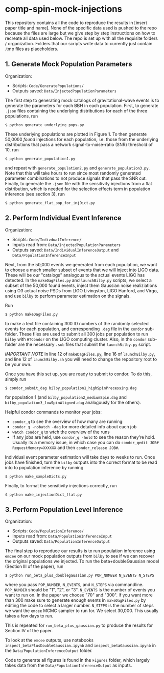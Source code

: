 # comp-spin-mock-injections

This repository contains all the code to reproduce the results in [insert paper title and name]. None of the specific data used is pushed to the repo because the files are large but we give step by step instructions on how to recreate all data used below. The repo is set up with all the requisite folders / organization. Folders that our scripts write data to currently just contain .tmp files as placeholders. 

## 1. Generate Mock Population Parameters 

Organization:
- Scripts: `Code/GeneratePopulations/`
- Outputs saved: `Data/InjectedPopulationParameters`

The first step to generating mock catalogs of gravitational-wave events is to generate the parameters for each BBH in each population.
First, to generate `.json` files containing the underlying distributions for each of the three populations, run 
```
$ python generate_underlying_pops.py
``` 
These underlying populations are plotted in Figure 1. 
To then generate 50,0000 *found* injections for each population, i.e. those from the underlying distributions that pass a network signal-to-noise-ratio  (SNR) threshold of 10, run 
```
$ python generate_population1.py
``` 
and repeat with `generate_population2.py` and `generate_population3.py`. 
Note that this will take hours to run since most randomly generated parameter combinations to not produce signals that pass the SNR cut.
Finally, to generate the `.json` file with the sensitivity injections from a flat distribution, which is needed for the selection effects term in population inference (see section 3), run 
```
$ python generate_flat_pop_for_injDict.py
```

## 2. Perform Individual Event Inference 

Organization:
- Scripts: `Code/IndivdualInference/`
- Inputs read from: `Data/InjectedPopulationParameters`
- Outputs saved: `Data/IndividualInferenceOutput` and `Data/PopulationInferenceInput`

Next, from the 50,000 events we generated from each population, we want to choose a much smaller subset of events that we will inject into LIGO data. These will be our "catalogs" analogous to the actual events LIGO has detected. In the `makeDagFiles.py` and `launchBilby.py` scripts, we select a subset of the 50,000 found events, inject them Gaussian noise realiziations using O3 actual noise PSDs from LIGO Livingston, LIGO Hanford, and Virgo, and use `bilby` to perform parameter estimation on the signals. 

Run
```
$ python makeDagFiles.py
```
to make a text file containing 300 ID numbers of the randomly selected events for each population, and corresponding `.dag` file in the `condor` sub-folder. These files are used to submit all 300 jobs per population to run `bilby` with `HTCondor` on the LIGO computing cluster.
Also, in the `condor` sub-folder are the necessary `.sub` files that submit the `launchBilby.py` script.

*IMPORTANT NOTE* In line 12 of `makeDagFiles.py`, line 16 of `launchBilby.py`, and line 12 of `launchBilby.sh` you will need to change the repository root to be your own.

Once you have this set up, you are ready to submit to condor. To do this, simply run 
```
$ condor_submit_dag bilby_population1_highSpinPrecessing.dag
``` 
for population 1 (and `bilby_population2_mediumSpin.dag` and `bilby_population3_lowSpinAligned.dag` analogously for the others).

Helpful condor commands to monitor your jobs: 
* `condor_q` to see the overview of how many are running
* `condor_q -nobatch -dag` for more detailed info about each job
* `watch condor_q` to wtch the overview of the runs
* If any jobs are held, use `condor_q -hold` to see the reason they're hold. Usually its a memory issue, in which case you can do `condor_qedit JOB# RequestMemory=XXXXXX` and then `condor_release JOB#`. 

Individual event parameter estimation will take days to weeks to run. Once jobs have finished, turn the `bilby` outputs into the correct format to be read into to population inference by running 
```
$ python make_sampleDicts.py
```
Finally, to format the sensitivity injections correctly, run 
```
$ python make_injectionDict_flat.py
```

## 3. Perform Population Level Inference

Organization:
- Scripts: `Code/PopulationInference/`
- Inputs read from: `Data/PopulationInferenceInput`
- Outputs saved: `Data/PopulationInferenceOutput`

The final step to reproduce our results is to run population inference using `emcee` on our mock population outputs from `bilby` to see if we can recover the original populations we injected. 
To run the beta+doubleGaussian model (Section III of the paper), run 
```
$ python run_beta_plus_doublegaussian.py POP_NUMBER N_EVENTS N_STEPS
```
where you pass `POP_NUMBER`, `N_EVENTS`, and `N_STEPS` via commandline. `POP_NUMBER` should be "1", "2", or "3". `N_EVENTS` is the number of events you want to run on. In the paper we choose "70" and "300". If you want more than 300 make sure to generate enough events in `makeDagFiles.py` by editing the code to select a larger number. `N_STEPS` is the number of steps we want the `emcee` MCMC sampler to run for. We select 30,000. This usually takes a few days to run.

This is repeated for `run_beta_plus_gaussian.py` to produce the results for Section IV of the paper. 

To look at the `emcee` outputs, use notebooks `inspect_betaPlusDoubleGaussian.ipynb` and `inspect_betaGaussian.ipynb` in the `Data/PopulationInferenceOutput` folder. 

Code to generate all figures is found in the `Figures` folder, which largely takes data from the `Data/PopulationInferenceOutput` as inputs.
